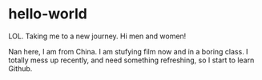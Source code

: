 # hello-world
LOL. Taking me to a new journey. 
Hi men and women!

Nan here, I am from China. I am stufying film now and in a boring class. I totally mess up recently, and need something refreshing, so I start to learn Github.
